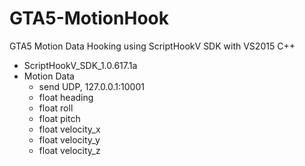 # GTA5-MotionHook
GTA5 Motion Data Hooking using ScriptHookV SDK with VS2015 C++
- ScriptHookV_SDK_1.0.617.1a
- Motion Data
    - send UDP, 127.0.0.1:10001
    - float heading
    - float roll
    - float pitch
    - float velocity_x
    - float velocity_y
    - float velocity_z
